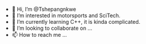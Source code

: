 - 👋 Hi, I’m @Tshepangnkwe
- 👀 I’m interested in motorsports and SciTech. 
- 🌱 I’m currently learning C++, it is kinda complicated. 
- 💞️ I’m looking to collaborate on ...
- 📫 How to reach me ... 

<!---
Tshepangnkwe/Tshepangnkwe is a ✨ special ✨ repository because its `README.md` (this file) appears on your GitHub profile.
You can click the Preview link to take a look at your changes.
--->
